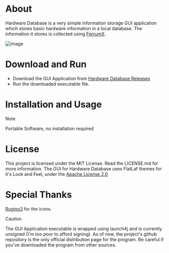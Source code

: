 # About
Hardware Database is a very simple information storage GUI application which stores basic hardware information in a local database. The information it stores is collected using [FerrumX](https://github.com/Egg-03/FerrumX).

![image](https://github.com/user-attachments/assets/9671933d-47af-4fe3-9592-d0e7e50f5db9)

# Download and Run
- Download the GUI Application from [Hardware Database Releases](https://github.com/Egg-03/Hardware-Database/releases)
- Run the downloaded executable file.

# Installation and Usage
> [!NOTE]
> Portable Software, no installation required


# License
This project is licensed under the MIT License. Read the LICENSE.md for more information.
The GUI for Hardware Database uses FlatLaf themes for it's Look and Feel, under the [Apache License 2.0](https://github.com/JFormDesigner/FlatLaf/blob/main/LICENSE)

# Special Thanks
[Rugino3](https://github.com/Soumil-Biswas) for the icons.

> [!CAUTION]
> The GUI Application executable is wrapped using launch4j and is currently unsigned (I'm too poor to afford signing). As of now, the project's github repository is the only official distribution page for the program. Be careful if you've downloaded the program from other sources.
